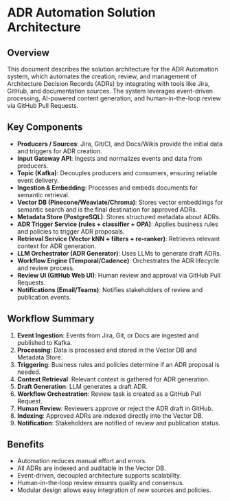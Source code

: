 # ADR Automation Solution Architecture

## Overview
This document describes the solution architecture for the ADR Automation system, which automates the creation, review, and management of Architecture Decision Records (ADRs) by integrating with tools like Jira, GitHub, and documentation sources. The system leverages event-driven processing, AI-powered content generation, and human-in-the-loop review via GitHub Pull Requests.

## Key Components

- **Producers / Sources**: Jira, Git/CI, and Docs/Wikis provide the initial data and triggers for ADR creation.
- **Input Gateway API**: Ingests and normalizes events and data from producers.
- **Topic (Kafka)**: Decouples producers and consumers, ensuring reliable event delivery.
- **Ingestion & Embedding**: Processes and embeds documents for semantic retrieval.
- **Vector DB (Pinecone/Weaviate/Chroma)**: Stores vector embeddings for semantic search and is the final destination for approved ADRs.
- **Metadata Store (PostgreSQL)**: Stores structured metadata about ADRs.
- **ADR Trigger Service (rules + classifier + OPA)**: Applies business rules and policies to trigger ADR proposals.
- **Retrieval Service (Vector kNN + filters + re-ranker)**: Retrieves relevant context for ADR generation.
- **LLM Orchestrator (ADR Generator)**: Uses LLMs to generate draft ADRs.
- **Workflow Engine (Temporal/Cadence)**: Orchestrates the ADR lifecycle and review process.
- **Review UI (GitHub Web UI)**: Human review and approval via GitHub Pull Requests.
- **Notifications (Email/Teams)**: Notifies stakeholders of review and publication events.

## Workflow Summary

1. **Event Ingestion**: Events from Jira, Git, or Docs are ingested and published to Kafka.
2. **Processing**: Data is processed and stored in the Vector DB and Metadata Store.
3. **Triggering**: Business rules and policies determine if an ADR proposal is needed.
4. **Context Retrieval**: Relevant context is gathered for ADR generation.
5. **Draft Generation**: LLM generates a draft ADR.
6. **Workflow Orchestration**: Review task is created as a GitHub Pull Request.
7. **Human Review**: Reviewers approve or reject the ADR draft in GitHub.
8. **Indexing**: Approved ADRs are indexed directly into the Vector DB.
9. **Notification**: Stakeholders are notified of review and publication status.

## Benefits
- Automation reduces manual effort and errors.
- All ADRs are indexed and auditable in the Vector DB.
- Event-driven, decoupled architecture supports scalability.
- Human-in-the-loop review ensures quality and consensus.
- Modular design allows easy integration of new sources and policies.
